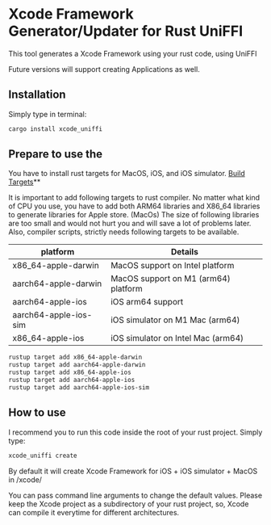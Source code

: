 # Xcode Framework Generator/Updater for Rust UniFFI

This tool generates a Xcode Framework using your rust code, using UniFFI

Future versions will support creating Applications as well.

## Installation

Simply type in terminal:

```bash
cargo install xcode_uniffi
```

## Prepare to use the

You have to install rust targets for MacOS, iOS, and iOS simulator.
[Build Targets](https://doc.rust-lang.org/nightly/rustc/platform-support.html)**

It is important to add following targets to rust compiler. No matter what kind of CPU you use, you have to add both ARM64 libraries and X86_64 libraries to generate libraries for Apple store. (MacOs)
The size of following libraries are too small and would not hurt you and will save a lot of problems later.
Also, compiler scripts, strictly needs following targets to be available.

 | platform | Details |
 | -------- | ------- |
 | x86_64-apple-darwin | MacOS support on Intel platform |
 | aarch64-apple-darwin | MacOS support on M1 (arm64) platform |
 | aarch64-apple-ios | iOS arm64 support |
 | aarch64-apple-ios-sim | iOS simulator on M1 Mac (arm64) |
 | x86_64-apple-ios | iOS simulator on Intel Mac (arm64) |

 
 ```bash
 rustup target add x86_64-apple-darwin
 rustup target add aarch64-apple-darwin
 rustup target add x86_64-apple-ios
 rustup target add aarch64-apple-ios
 rustup target add aarch64-apple-ios-sim
 ```


## How to use

I recommend you to run this code inside the root of your rust project.
Simply type: 

```bash
xcode_uniffi create
```

By default it will create Xcode Framework for iOS + iOS simulator + MacOS in
<rust project root directory>/xcode/<Cargo Library name>

You can pass command line arguments to change the default values.
Please keep the Xcode project as a subdirectory of your rust project, so, Xcode can compile it everytime for different architectures.

